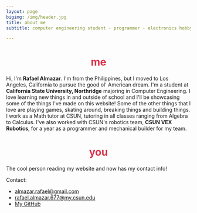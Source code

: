 ```yaml
---
layout: page
bigimg: /img/header.jpg
title: about me
subtitle: computer engineering student - programmer - electronics hobbyist

---
```


<h1> <center> <font color="#DB324D"> me </font> </center> </h1>

Hi, I'm **Rafael Almazar**. I'm from the Philippines, but I moved to Los Angeles, California to pursue the good ol' American dream. I'm a student at **California State University, Northridge** majoring in Computer Engineering. I love learning new things in and outside of school and I'll be showcasing some of the things I've made on this website! Some of the other things that I love are playing games, skating around, breaking things and building things. I work as a Math tutor at CSUN, tutoring in all classes ranging from Algebra to Calculus. I've also worked with CSUN's robotics team, **CSUN VEX Robotics**, for a year as a programmer and mechanical builder for my team.  

<h1> <center> <font color="#DB324D"> you </font> </center> </h1>

The cool person reading my website and now has my contact info!

Contact:
- almazar.rafael@gmail.com
- rafael.almazar.677@my.csun.edu
- [My GitHub](https://github.com/almazarrafael)
